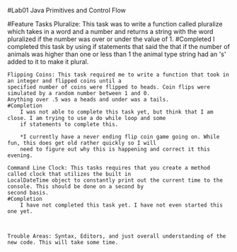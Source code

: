 #Lab01 Java Primitives and Control Flow

#Feature Tasks
    Pluralize: This task was to write a function called pluralize which takes in a word and a number and returns a
    string with the word pluralized if the number was over or under the value of 1.
    #Completed
        I completed this task by using if statements that said the that if the number of animals was higher than one or
        less than 1 the animal type string had an 's' added to it to make it plural.

    Flipping Coins: This task required me to write a function that took in an integer and flipped coins until a
    specified number of coins were flipped to heads. Coin flips were simulated by a random number between 1 and 0.
    Anything over .5 was a heads and under was a tails.
    #Completion
        I was not able to complete this task yet, but think that I am close. I am trying to use a do while loop and some
        if statements to complete this.

        *I currently have a never ending flip coin game going on. While fun, this does get old rather quickly so I will
        need to figure out why this is happening and correct it this evening.

    Command Line Clock: This tasks requires that you create a method called clock that utilizes the built in
    LocalDateTime object to constantly print out the current time to the console. This should be done on a second by
    second basis.
    #Completion
        I have not completed this task yet. I have not even started this one yet.



    Trouble Areas: Syntax, Editors, and just overall understanding of the new code. This will take some time.